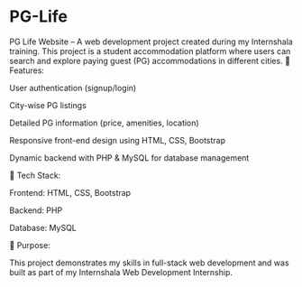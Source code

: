 # PG-Life
PG Life Website – A web development project created during my Internshala training. This project is a student accommodation platform where users can search and explore paying guest (PG) accommodations in different cities.
🔹 Features:

User authentication (signup/login)

City-wise PG listings

Detailed PG information (price, amenities, location)

Responsive front-end design using HTML, CSS, Bootstrap

Dynamic backend with PHP & MySQL for database management

🔹 Tech Stack:

Frontend: HTML, CSS, Bootstrap

Backend: PHP

Database: MySQL

🔹 Purpose:

This project demonstrates my skills in full-stack web development and was built as part of my Internshala Web Development Internship.

